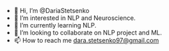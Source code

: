 - 👋 Hi, I’m @DariaStetsenko
- 👀 I’m interested in NLP and Neuroscience.
- 🌱 I’m currently learning NLP.
- 💞️ I’m looking to collaborate on NLP project and ML. 
- 📫 How to reach me dara.stetsenko97@gmail.com

<!---
DariaStetsenko/DariaStetsenko is a ✨ special ✨ repository because its `README.md` (this file) appears on your GitHub profile.
You can click the Preview link to take a look at your changes.
--->
